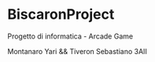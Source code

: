 # BiscaronProject

Progetto di informatica - Arcade Game

Montanaro Yari && Tiveron Sebastiano
3AII
